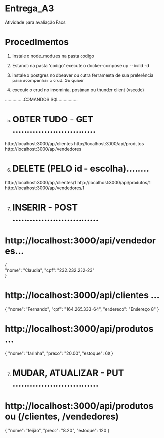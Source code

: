 # Entrega_A3
Atividade para avaliação Facs

# Procedimentos

1. Instale o node_modules na pasta codigo

2. Estando na pasta 'codigo' execute o docker-compose up --build -d

3. instale o postgres no dbeaver ou outra ferramenta de sua preferência para acompanhar o crud. Se quiser

4. execute o crud no insominia, postman ou thunder client (vscode)

...............COMANDOS SQL...............

5. # OBTER TUDO - GET .............................
http://localhost:3000/api/clientes
http://localhost:3000/api/produtos
http://localhost:3000/api/vendedores

6. # DELETE (PELO id - escolha)........
http://localhost:3000/api/clientes/1
http://localhost:3000/api/produtos/1
http://localhost:3000/api/vendedores/1

7. # INSERIR - POST ..............................

# http://localhost:3000/api/vendedores...

{    
   "nome": "Claudia",
   "cpf": "232.232.232-23"    
}

# http://localhost:3000/api/clientes ...

{
   "nome": "Fernando",
   "cpf": "164.265.333-64",
   "endereco": "Endereço 8"
}

# http://localhost:3000/api/produtos ...

{
"nome": "farinha",
"preco": "20.00",
"estoque": 60
}


7. # MUDAR, ATUALIZAR - PUT ..............................

# http://localhost:3000/api/produtos   ou (/clientes, /vendedores)

{
    "nome": "feijão",
    "preco": "8.20",
    "estoque": 120
  }
